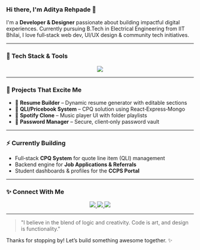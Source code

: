 ### Hi there, I'm Aditya Rehpade 👋

I'm a **Developer & Designer** passionate about building impactful digital experiences. Currently pursuing B.Tech in Electrical Engineering from IIT Bhilai, I love full‑stack web dev, UI/UX design & community tech initiatives.

---

### 🔭 Tech Stack & Tools

<p align="center">
  <a href="https://skillicons.dev">
    <img src="https://skillicons.dev/icons?i=js,ts,py,cpp,html,css,react,next,tailwind,vite,nodejs,express,mongodb,firebase,figma,illustrator,git,github,vscode,postman,netlify,render" />
  </a>
</p>

---

### 🚀 Projects That Excite Me
 
- 📄 **Resume Builder** – Dynamic resume generator with editable sections  
- 🧩 **QLI/Pricebook System** – CPQ solution using React‑Express‑Mongo  
- 🎵 **Spotify Clone** – Music player UI with folder playlists  
- 🔐 **Password Manager** – Secure, client‑only password vault  

---

### ⚡ Currently Building

- Full‑stack **CPQ System** for quote line item (QLI) management  
- Backend engine for **Job Applications & Referrals**  
- Student dashboards & profiles for the **CCPS Portal**  

---

### ✨ Connect With Me

<p align="center">
  <a href="https://www.linkedin.com/in/aditya-rehpade-085915289/" target="_blank">
    <img src="https://img.shields.io/badge/LinkedIn-0A66C2?style=for-the-badge&logo=linkedin&logoColor=white" />
  </a>
  <a href="mailto:adityarehpde1@gmail.com">
    <img src="https://img.shields.io/badge/Gmail-D14836?style=for-the-badge&logo=gmail&logoColor=white" />
  </a>
  <a href="https://github.com/bitwisenexus">
    <img src="https://img.shields.io/badge/GitHub-181717?style=for-the-badge&logo=github&logoColor=white" />
  </a>
</p>

---

> "I believe in the blend of logic and creativity. Code is art, and design is functionality."

Thanks for stopping by! Let’s build something awesome together. ✨
